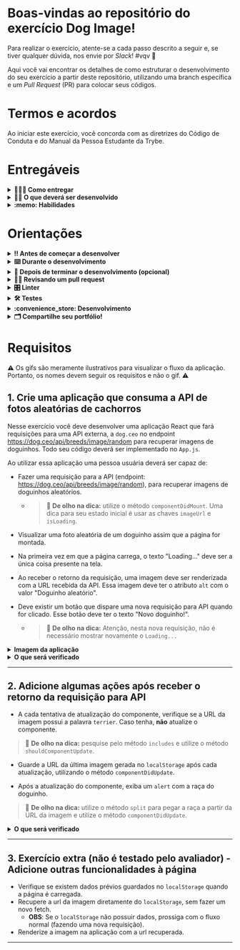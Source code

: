 # Boas-vindas ao repositório do exercício Dog Image!

Para realizar o exercício, atente-se a cada passo descrito a seguir e, se tiver qualquer dúvida, nos envie por _Slack_! #vqv 🚀

Aqui você vai encontrar os detalhes de como estruturar o desenvolvimento do seu exercício a partir deste repositório, utilizando uma branch específica e um _Pull Request_ (PR) para colocar seus códigos.

# Termos e acordos

Ao iniciar este exercício, você concorda com as diretrizes do Código de Conduta e do Manual da Pessoa Estudante da Trybe.

# Entregáveis

<details>
  <summary><strong>🤷🏽‍♀️ Como entregar</strong></summary><br />

Para entregar o seu exercício você deverá criar um _Pull Request_ neste repositório.

Lembre-se que você pode consultar nosso conteúdo sobre [Git & GitHub](https://app.betrybe.com/course/4d67f5b4-34a6-489f-a205-b6c7dc50fc16/) e nosso [Blog - Git & GitHub](https://blog.betrybe.com/tecnologia/git-e-github/) sempre que precisar!

</details>

<details>
  <summary><strong>👨‍💻 O que deverá ser desenvolvido</strong></summary><br />

Neste exercício você vai desenvolver uma página que consome a API [dog.ceo](https://dog.ceo/dog-api/) de fotos aleatórias de cachorros!

Caso você tenha alguma dúvida sobre como fazer requisições, [consulte a documentação](https://developer.mozilla.org/pt-BR/docs/Web/API/Fetch_API/Using_Fetch) para ter mais informações!

Observe a estrutura de dados que a API retorna:

```bash
{
    "message": "https://images.dog.ceo/breeds/bulldog-french/n02108915_5306.jpg",
    "status": "success"
}
```

</details>

<details>
  <summary><strong>:memo: Habilidades</strong></summary><br />

Neste exercício, verificamos se você é capaz de:

- Ler o estado de um componente e usá-lo para alterar o que exibimos no browser

- Atualizar o estado de um componente

- Capturar eventos utilizando a sintaxe do React

- Utilizar os Ciclos de Vida de Componentes React

</details>

# Orientações

<details>
  <summary><strong>‼️ Antes de começar a desenvolver</strong></summary><br />

1. Clone o repositório

- Use o comando: `git clone git@github.com:tryber/sd-024-a-exercise-dog-image`.
- Entre na pasta do repositório que você acabou de clonar:
  - `cd sd-024-a-exercise-dog-image`

2. Instale as dependências

- `npm install`.

3. Crie uma branch a partir da branch `main`

- Verifique que você está na branch `main`
  - Exemplo: `git branch`
- Se não estiver, mude para a branch `main`
  - Exemplo: `git checkout main`
- Agora crie uma branch à qual você vai submeter os `commits` do seu exercício
  - Você deve criar uma branch no seguinte formato: `nome-de-usuario-nome-do-exercicio`
  - Exemplo: `git checkout -b joaozinho-sd-024-a-exercise-dog-image`

4. Adicione as mudanças ao _stage_ do Git e faça um `commit`

- Verifique que as mudanças ainda não estão no _stage_
  - Exemplo: `git status` (deve aparecer listada a pasta _joaozinho_ em vermelho)
- Adicione o novo arquivo ao _stage_ do Git
  - Exemplo:
    - `git add .` (adicionando todas as mudanças - _que estavam em vermelho_ - ao stage do Git)
    - `git status` (deve aparecer listado o arquivo _joaozinho/README.md_ em verde)
- Faça o `commit` inicial
  - Exemplo:
    - `git commit -m 'iniciando o exercício x'` (fazendo o primeiro commit)
    - `git status` (deve aparecer uma mensagem tipo _nothing to commit_ )

5. Adicione a sua branch com o novo `commit` ao repositório remoto

- Usando o exemplo anterior: `git push -u origin joaozinho-sd-024-a-exercise-dog-image`

6. Crie um novo `Pull Request` _(PR)_

- Vá até a página de _Pull Requests_ do [repositório no GitHub](https://github.com/tryber/sd-024-a-exercise-dog-image/pulls)
- Clique no botão verde _"New pull request"_
- Clique na caixa de seleção _"Compare"_ e escolha a sua branch **com atenção**
- Coloque um título para a sua _Pull Request_
  - Exemplo: _"Cria tela de busca"_
- Clique no botão verde _"Create pull request"_
- Adicione uma descrição para o _Pull Request_ e clique no botão verde _"Create pull request"_
- **Não se preocupe em preencher mais nada por enquanto!**
- Volte até a [página de _Pull Requests_ do repositório](https://github.com/tryber/sd-024-a-exercise-dog-image/pulls) e confira que o seu _Pull Request_ está criado

</details>

<details>
  <summary><strong>⌨️ Durante o desenvolvimento</strong></summary><br />

- Faça `commits` das alterações que você fizer no código regularmente

- Lembre-se de sempre após um (ou alguns) `commits` atualizar o repositório remoto

- Os comandos que você utilizará com mais frequência são:
  1. `git status` _(para verificar o que está em vermelho - fora do stage - e o que está em verde - no stage)_
  2. `git add` _(para adicionar arquivos ao stage do Git)_
  3. `git commit` _(para criar um commit com os arquivos que estão no stage do Git)_
  4. `git push -u origin nome-da-branch` _(para enviar o commit para o repositório remoto na primeira vez que fizer o `push` de uma nova branch)_
  5. `git push` _(para enviar o commit para o repositório remoto após o passo anterior)_

</details>

<details>
  <summary><strong>🤝 Depois de terminar o desenvolvimento (opcional)</strong></summary><br />

Para sinalizar que o seu exercício está pronto para o _"Code Review"_, faça o seguinte:

- Vá até a página **DO SEU** _Pull Request_, adicione a label de _"code-review"_ e marque seus colegas:

  - No menu à direita, clique no _link_ **"Labels"** e escolha a _label_ **code-review**;

  - No menu à direita, clique no _link_ **"Assignees"** e escolha **o seu usuário**;

  - No menu à direita, clique no _link_ **"Reviewers"** e digite `students`, selecione o time `tryber/students-sd-024-a`.

Caso tenha alguma dúvida, [aqui tem um video explicativo](https://vimeo.com/362189205).

</details>

<details>
  <summary><strong>🕵🏿 Revisando um pull request</strong></summary><br />

Use o conteúdo sobre [Code Review](https://course.betrybe.com/real-life-engineer/code-review/) para te ajudar a revisar os _Pull Requests_.

</details>

<details>
  <summary><strong>🎛 Linter</strong></summary><br />

Para garantir a qualidade do código, vamos utilizar neste exercício os linters `ESLint` e `StyleLint`.
Assim o código estará alinhado com as boas práticas de desenvolvimento, sendo mais legível
e de fácil manutenção! Para rodá-los localmente no exercício, execute os comandos abaixo:

```bash
  npm run lint
  npm run lint:styles
```

⚠️ **PULL REQUESTS COM ISSUES DE LINTER NÃO SERÃO AVALIADAS.
ATENTE-SE PARA RESOLVÊ-LAS ANTES DE FINALIZAR O DESENVOLVIMENTO!** ⚠️

Em caso de dúvidas, confira o material do course sobre [ESLint e Stylelint](https://app.betrybe.com/course/real-life-engineer/eslint).

</details>

<details>
  <summary><strong>🛠 Testes</strong></summary><br />

Para avaliar o exercício iremos utilizar [React Testing Library](https://testing-library.com/docs/react-testing-library/intro) para execução dos testes.

Esse _framework_ de testes utiliza algumas marcações no código para verificar a solução proposta, uma dessas marcações é o atributo `data-testid` e faremos uso dele aqui.

Na descrição dos requisitos (logo abaixo) será pedido que seja feita a adição de atributos `data-testid` nos elementos _HTML_. Vamos a um exemplo para deixar claro essa configuração:

Se o requisito pedir "crie um botão e adicione o id de teste (ou `data-testid`) com o valor `my-action`, você pode criar:

```html
<button data-testid="my-action"></button>
```

ou

```html
<a data-testid="my-action"></a>
```

Ou seja, o atributo `data-testid="my-action"` servirá para o React Testing Library(RTL) identificar o elemento e dessa forma, conseguiremos realizar testes focados no comportamento da aplicação.

Em alguns requisitos, utilizamos o `getByRole` para poder selecionar os elementos de forma semântica. Portanto atente-se às instruções de cada requisito. Por exemplo, se o requisito pedir explicitamente um `button`, você deverá utilizar exatamente esse elemento.

Afim de verificar a solução proposta, você pode executar todos os testes localmente, basta executar:

```bash
npm test
```

### Dica: desativando testes

Especialmente no início, quando a maioria dos testes está falhando, a saída após executar os testes é extensa. Você pode desabilitar temporariamente um teste utilizando a função `skip` junto à função `it`. Como o nome indica, esta função "pula" um teste. Veja um exemplo:

```js
it.skip("Será validado se o campo de filtro por nome renderiza na tela", () => {
  render(<App />);
  const filterNameInput = screen.getByTestId(/name-filter/i);
  expect(filterNameInput).toBeInTheDocument();
});
```

![image](skip-image.png)

Uma estratégia é pular todos os testes no início e ir implementando um teste de cada vez, removendo dele a função `skip`.

Você também pode rodar apenas um arquivo de teste, por exemplo:

```bash
npm test 01.Form.test.js
```

ou

```bash
npm test 01.Form
```

Uma outra forma para contornar esse problema é a utilização da função `.only` após o `it`. Com isso, será possível que apenas um requisito rode localmente e seja avaliado.

```js
it.only("Será validado se o campo de filtro por nome renderiza na tela", () => {
  render(<App />);
  const filterNameInput = screen.getByTestId(/name-filter/i);
  expect(filterNameInput).toBeInTheDocument();
});
```

![image](only-image.png)

⚠️ **O avaliador automático não necessariamente avalia seu exercício na ordem em que os requisitos aparecem no readme. Isso acontece para deixar o processo de avaliação mais rápido. Então, não se assuste se isso acontecer, ok?**

</details>

<details>
  <summary><strong>:convenience_store: Desenvolvimento </strong></summary><br />

  Nesse exercício você deve desenvolver uma aplicação React que fará requisições para uma API externa, a [dog.ceo](https://dog.ceo/dog-api/), para recuperar imagens de ~doguinhos fofinhos~ cachorros.
  
  Sua aplicação deve renderizar essas imagens, exibir mais informações sobre o cachorro e gerenciar o estado dos componentes, além de salvar as informações na `localSotrage`.
</details>

<details>
  <summary><strong>🗂 Compartilhe seu portfólio!</strong></summary><br />

Você sabia que o LinkedIn é a principal rede social profissional e compartilhar o seu aprendizado lá é muito importante para quem deseja construir uma carreira de sucesso? Compartilhe esse exercício no seu LinkedIn, marque o perfil da Trybe (@trybe) e mostre para a sua rede toda a sua evolução.

</details>

# Requisitos

:warning: Os gifs são meramente ilustrativos para visualizar o fluxo da aplicação. Portanto, os nomes devem seguir os requisitos e não o gif. :warning:

## 1. Crie uma aplicação que consuma a API de fotos aleatórias de cachorros

Nesse exercício você deve desenvolver uma aplicação React que fará requisições para uma API externa, a `dog.ceo` no endpoint https://dog.ceo/api/breeds/image/random para recuperar imagens de doguinhos. Todo seu código deverá ser implementado no `App.js`. 

Ao utilizar essa aplicação uma pessoa usuária deverá ser capaz de:

- Fazer uma requisição para a API (endpoint: https://dog.ceo/api/breeds/image/random), para recuperar imagens de doguinhos aleatórios.
  - > 👀 **De olho na dica:** utilize o método `componentDidMount`. Uma dica para seu estado inicial é usar as chaves `imageUrl` e `isLoading`.

- Visualizar uma foto aleatória de um doguinho assim que a página for montada.

- Na primeira vez em que a página carrega, o texto "Loading..." deve ser a única coisa presente na tela.

- Ao receber o retorno da requisição, uma imagem deve ser renderizada com a URL recebida da API. Essa imagem deve ter o atributo `alt` com o valor "Doguinho aleatório".

- Deve existir um botão que dispare uma nova requisição para API quando for clicado. Esse botão deve ter o texto "Novo doguinho!". 
  - > 👀 **De olho na dica:** Atenção, nesta nova requisição, não é necessário mostrar novamente o `Loading...`

<details>
  <summary><strong>Imagem da aplicação</strong></summary><br />

  ![requisito-1](requisito-1.gif)

</details>

<details>
  <summary><strong>O que será verificado</strong></summary><br />


- Será verificado se existe um texto `Loading...` presente na tela enquanto a requisição é feita.

- Será verificado se existe uma imagem com o atributo `alt` com valor `Doguinho aleatório`.

- Será verificado se a imagem renderizada possui o atributo `src` com o valor da URL recebida da API.

- Será verificado se existe um botão com o texto `Novo doguinho!`.

</details>

---

## 2. Adicione algumas ações após receber o retorno da requisição para API

- A cada tentativa de atualização do componente, verifique se a URL da imagem possui a palavra `terrier`. Caso tenha, **não** atualize o componente. 

> 👀 **De olho na dica:** pesquise pelo método `includes` e utilize o método `shouldComponentUpdate`. 

- Guarde a URL da última imagem gerada no `localStorage` após cada atualização, utilizando o método `componentDidUpdate`.

- Após a atualização do componente, exiba um `alert` com a raça do doguinho.

> 👀 **De olho na dica:** utilize o método `split` para pegar a raça a partir da URL da imagem e utilize o método `componentDidUpdate`.


<details>
  <summary><strong>O que será verificado</strong></summary><br />

- Será verificado se, quando a URL da imagem possuir a palavra `terrier`, o componente **não** é atualizado.

- Será verificado se a imagem gerada é salva no `localStorage`.

- Será verificado se um `alert` é exibido informando a raça do doguinho.

</details>

---

## 3. Exercício extra (não é testado pelo avaliador) - Adicione outras funcionalidades à página

- Verifique se existem dados prévios guardados no `localStorage` quando a página é carregada.
- Recupere a url da imagem diretamente do `localStorage`, sem fazer um novo fetch.
  - **OBS**: Se o `localStorage` não possuir dados, prossiga com o fluxo normal (fazendo uma nova requisição).
- Renderize a imagem na aplicação com a url recuperada.

---
